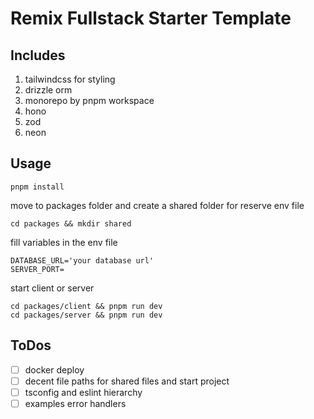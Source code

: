 # Remix Fullstack Starter Template

## Includes

1. tailwindcss for styling
2. drizzle orm
3. monorepo by pnpm workspace
4. hono
5. zod
6. neon

## Usage

```
pnpm install
```

move to packages folder and create a shared folder for reserve env file

```
cd packages && mkdir shared
```

fill variables in the env file

```
DATABASE_URL='your database url'
SERVER_PORT=
```

start client or server

```
cd packages/client && pnpm run dev
cd packages/server && pnpm run dev
```

## ToDos

- [ ] docker deploy
- [ ] decent file paths for shared files and start project
- [ ] tsconfig and eslint hierarchy
- [ ] examples error handlers

